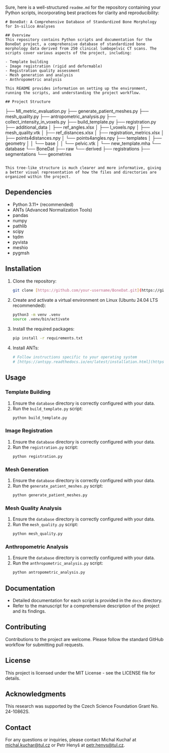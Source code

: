 Sure, here is a well-structured `readme.md` for the repository containing your Python scripts, incorporating best practices for clarity and reproducibility:

```
# BoneDat: A Comprehensive Database of Standardized Bone Morphology for In-silico Analyses

## Overview
This repository contains Python scripts and documentation for the BoneDat project, a comprehensive database of standardized bone morphology data derived from 250 clinical lumbopelvic CT scans. The scripts cover various aspects of the project, including:

- Template building
- Image registration (rigid and deformable)
- Registration quality assessment
- Mesh generation and analysis
- Anthropometric analysis

This README provides information on setting up the environment, running the scripts, and understanding the project workflow.

## Project Structure
```
├── MI_metric_evaluation.py
├── generate_patient_meshes.py
├── mesh_quality.py
├── antropometric_analysis.py
├── collect_intensity_in_voxels.py
├── build_template.py
├── registration.py
├── additional_data
│   ├── ref_angles.xlsx
│   ├── I_voxels.npy
│   ├── mesh_quality.vtk
│   ├── ref_distances.xlsx
│   ├── registration_metrics.xlsx
│   ├── points4distances.npy
│   └── points4angles.npy
├── templates
│   ├── geometry
│   │   └── base
│   │       └── pelvic.vtk
│   └── new_template.mha
└── database
    └── BoneDat
        ├── raw
        └── derived
            ├── registrations
            ├── segmentations
            └── geometries
```

This tree-like structure is much clearer and more informative, giving a better visual representation of how the files and directories are organized within the project.
```

## Dependencies

- Python 3.11+ (recommended)
- ANTs (Advanced Normalization Tools)
- pandas
- numpy
- pathlib
- scipy
- tqdm
- pyvista
- meshio
- pygmsh

## Installation

1. Clone the repository:
   ```bash
   git clone [https://github.com/your-username/BoneDat.git](https://github.com/your-username/BoneDat.git)
   ```

2. Create and activate a virtual environment on Linux (Ubuntu 24.04 LTS recommended):
   ```bash
   python3 -m venv .venv
   source .venv/bin/activate
   ```

3. Install the required packages:
   ```bash
   pip install -r requirements.txt
   ```

4. Install ANTs:
   ```bash
   # Follow instructions specific to your operating system
   # [https://antspy.readthedocs.io/en/latest/installation.html](https://antspy.readthedocs.io/en/latest/installation.html)
   ```

## Usage

### Template Building

1. Ensure the `database` directory is correctly configured with your data.
2. Run the `build_template.py` script:
   ```bash
   python build_template.py
   ```

### Image Registration

1. Ensure the `database` directory is correctly configured with your data.
2. Run the `registration.py` script:
   ```bash
   python registration.py
   ```

### Mesh Generation

1. Ensure the `database` directory is correctly configured with your data.
2. Run the `generate_patient_meshes.py` script:
   ```bash
   python generate_patient_meshes.py
   ```

### Mesh Quality Analysis

1. Ensure the `database` directory is correctly configured with your data.
2. Run the `mesh_quality.py` script:
   ```bash
   python mesh_quality.py
   ```

### Anthropometric Analysis

1. Ensure the `database` directory is correctly configured with your data.
2. Run the `anthropometric_analysis.py` script:
   ```bash
   python antropometric_analysis.py
   ```

## Documentation

- Detailed documentation for each script is provided in the `docs` directory.
- Refer to the manuscript for a comprehensive description of the project and its findings.

## Contributing

Contributions to the project are welcome. Please follow the standard GitHub workflow for submitting pull requests.

## License

This project is licensed under the MIT License - see the LICENSE file for details.

## Acknowledgments

This research was supported by the Czech Science Foundation Grant No. 24-10862S.

## Contact

For any questions or inquiries, please contact Michal Kuchař at michal.kuchar@tul.cz or Petr Henyš at petr.henys@tul.cz.
```
